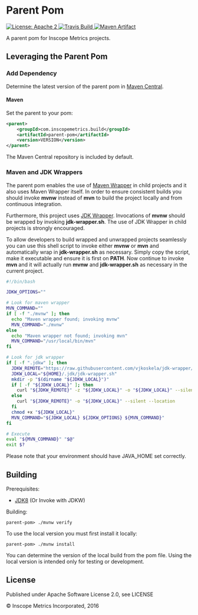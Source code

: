 Parent Pom
==========

<a href="https://raw.githubusercontent.com/InscopeMetrics/parent-pom/master/LICENSE">
    <img src="https://img.shields.io/hexpm/l/plug.svg"
         alt="License: Apache 2">
</a>
<a href="https://travis-ci.org/InscopeMetrics/parent-pom/">
    <img src="https://travis-ci.org/InscopeMetrics/parent-pom.png?branch=master"
         alt="Travis Build">
</a>
<a href="http://search.maven.org/#search%7Cga%7C1%7Cg%3A%22com.inscopemetrics.build%22%20a%3A%22parent-pom%22">
    <img src="https://img.shields.io/maven-central/v/com.inscopemetrics.build/parent-pom.svg"
         alt="Maven Artifact">
</a>

A parent pom for Inscope Metrics projects.


Leveraging the Parent Pom
-------------------------

### Add Dependency

Determine the latest version of the parent pom in [Maven Central](http://search.maven.org/#search%7Cga%7C1%7Cg%3A%22com.inscopemetrics.build%22%20a%3A%22parent-pom%22).

#### Maven

Set the parent to your pom:

```xml
<parent>
    <groupId>com.inscopemetrics.build</groupId>
    <artifactId>parent-pom</artifactId>
    <version>VERSION</version>
</parent>
```

The Maven Central repository is included by default.

### Maven and JDK Wrappers

The parent pom enables the use of [Maven Wrapper](https://github.com/rimerosolutions/maven-wrapper) in child projects and it also uses Maven Wrapper itself. In order to ensure consistent builds you should invoke __mvnw__ instead of __mvn__ to build the project locally and from continuous integration.

Furthermore, this project uses [JDK Wrapper](https://github.com/vjkoskela/jdk-wrapper). Invocations of __mvnw__ should be wrapped by invoking __jdk-wrapper.sh__. The use of JDK Wrapper in child projects is strongly encouraged.

To allow developers to build wrapped and unwrapped projects seamlessly you can use this shell script to invoke either __mvnw__ or __mvn__ and automatically wrap in __jdk-wrapper.sh__ as necessary. Simply copy the script, make it executable and ensure it is first on __PATH__. Now continue to invoke __mvn__ and it will actually run __mvnw__ and __jdk-wrapper.sh__ as necessary in the current project.

```bash
#!/bin/bash

JDKW_OPTIONS=""

# Look for maven wrapper
MVN_COMMAND=""
if [ -f "./mvnw" ]; then
  echo "Maven wrapper found; invoking mvnw"
  MVN_COMMAND="./mvnw"
else
  echo "Maven wrapper not found; invoking mvn"
  MVN_COMMAND="/usr/local/bin/mvn"
fi

# Look for jdk wrapper
if [ -f ".jdkw" ]; then
  JDKW_REMOTE="https://raw.githubusercontent.com/vjkoskela/jdk-wrapper/master/jdk-wrapper.sh"
  JDKW_LOCAL="${HOME}/.jdk/jdk-wrapper.sh"
  mkdir -p "$(dirname "${JDKW_LOCAL}")"
  if [ -f "${JDKW_LOCAL}" ]; then
    curl "${JDKW_REMOTE}" -z "${JDKW_LOCAL}" -o "${JDKW_LOCAL}" --silent --location
  else
    curl "${JDKW_REMOTE}" -o "${JDKW_LOCAL}" --silent --location
  fi
  chmod +x "${JDKW_LOCAL}"
  MVN_COMMAND="${JDKW_LOCAL} ${JDKW_OPTIONS} ${MVN_COMMAND}"
fi

# Execute
eval "${MVN_COMMAND}" "$@"
exit $?
```

Please note that your environment should have JAVA_HOME set correctly.

Building
--------

Prerequisites:
* [JDK8](http://www.oracle.com/technetwork/java/javase/downloads/jdk8-downloads-2133151.html) (Or Invoke with JDKW)

Building:

    parent-pom> ./mvnw verify

To use the local version you must first install it locally:

    parent-pom> ./mvnw install

You can determine the version of the local build from the pom file.  Using the local version is intended only for testing or development.

License
-------

Published under Apache Software License 2.0, see LICENSE

&copy; Inscope Metrics Incorporated, 2016
